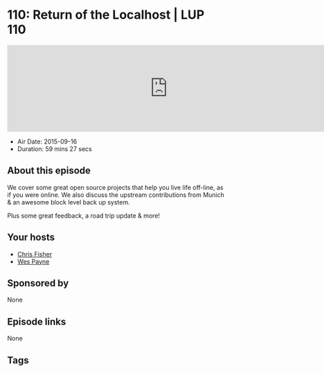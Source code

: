 # 110: Return of the Localhost | LUP 110

<iframe src="https://player.fireside.fm/v2/RUkczH-V+5wpVgCZA?theme=dark" width="740" height="200" frameborder="0" scrolling="no"></iframe>

* Air Date: 2015-09-16
* Duration: 59 mins 27 secs

## About this episode

We cover some great open source projects that help you live life off-line, as if you were online. We also discuss the upstream contributions from Munich & an awesome block level back up system.

Plus some great feedback, a road trip update & more!


## Your hosts
* [Chris Fisher](https://linuxunplugged.com/hosts/chrislas)
* [Wes Payne](https://linuxunplugged.com/hosts/wes)

## Sponsored by

None



## Episode links

None



## Tags

